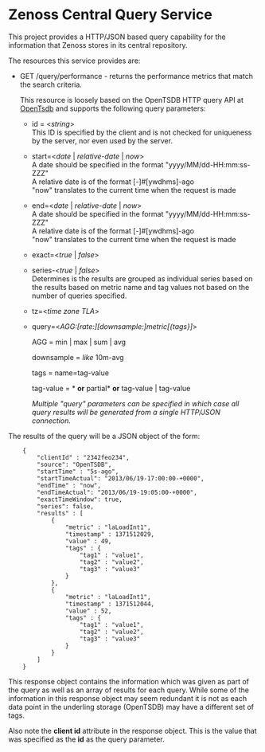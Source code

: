 Zenoss Central Query Service
=====
This project provides a HTTP/JSON based query capability for the information 
that Zenoss stores in its central repository.

The resources this service provides are:

  - GET /query/performance - returns the performance metrics that match the search criteria.

    This resource is loosely based on the OpenTSDB HTTP query API at [OpenTsdb](http://opentsdb.net/http-api.html#/q) and supports the following query parameters:

    - id = <_string_><br/>
      This ID is specified by the client and is not checked for uniqueness by the server, nor even used by the server.
    - start=<_date_ | _relative-date_ | _now_><br/>
      A date should be specified in the format "yyyy/MM/dd-HH:mm:ss-ZZZ"<br/>
      A relative date is of the format [-]#[ywdhms]-ago<br/>
      "now" translates to the current time when the request is made
    - end=<_date_ | _relative-date_ | _now_><br/>
      A date should be specified in the format "yyyy/MM/dd-HH:mm:ss-ZZZ"<br/>
      A relative date is of the format [-]#[ywdhms]-ago<br/>
      "now" translates to the current time when the request is made
    - exact=<_true_ | _false_>
    - series-<_true_ | _false_><br/>
      Determines is the results are grouped as individual series based on the results based on metric name and tag values not based on the number of queries specified.
    - tz=<_time zone TLA_>
    - query=<_AGG:[rate:][downsample:]metric[{tags}]_>

        AGG = min | max | sum | avg

        downsample = _like_ 10m-avg

        tags = name=tag-value

        tag-value = \* __or__ partial\* __or__ tag-value | tag-value 

        _Multiple "query" parameters can be specified in which case all query results will be generated from a single HTTP/JSON connection._

The results of the query will be a JSON object of the form:

        {
            "clientId" : "2342feo234",
            "source": "OpenTSDB",
            "startTime" : "5s-ago",
            "startTimeActual": "2013/06/19-17:00:00-+0000",
            "endTime" : "now",
            "endTimeActual": "2013/06/19-19:05:00-+0000",
            "exactTimeWindow": true,
            "series": false,
            "results" : [ 
                {
                    "metric" : "laLoadInt1",
                    "timestamp" : 1371512029,
                    "value" : 49,
                    "tags" : {
                        "tag1" : "value1",
                        "tag2" : "value2",
                        "tag3" : "value3"
                    }
                },
                {
                    "metric" : "laLoadInt1",
                    "timestamp" : 1371512044,
                    "value" : 52,
                    "tags" : {
                        "tag1" : "value1",
                        "tag2" : "value2",
                        "tag3" : "value3"
                    }
                }
            ]
        }

This response object contains the information which was given as part of the query as well as an array of results for each query. While some of the information in this response object may seem redundant it is not as each data point in the underling storage (OpenTSDB) may have a different set of tags.

Also note the __client id__ attribute in the response object. This is the value that was specified as the __id__ as the query parameter.